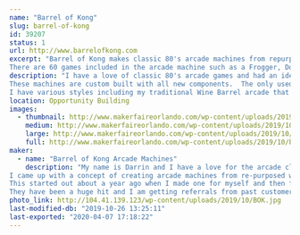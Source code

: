 ```yaml
---
name: "Barrel of Kong"
slug: barrel-of-kong
id: 39207
status: 1
url: http://www.barrelofkong.com
excerpt: "Barrel of Kong makes classic 80's arcade machines from repurposed wine and whiskey barrels.
There are 60 games included in the arcade machine such as a Frogger, Donkey Kong, Pac Man, Ms Pac Man, Galaga and many more."
description: "I have a love of classic 80's arcade games and had an idea about a year ago to create an arcade machine from a repurposed wine barrel.  The idea came from my love for the game Donkey Kong.  Donkey Kong would throw barrels at Mario to stop him from saving the princess.  I made my first one for myself and then friends and family asked me to make more for them.  Next thing I knew I was selling them all of the state of Florida.
These machines are custom built with all new components.  The only used part is the wine or whiskey barrel.  
I have various styles including my traditional Wine Barrel arcade that is 39 inches tall, a Jack Daniels Whiskey Barrel that is 36 inches tall and a Wine Barrel / Bar arcade that has storage inside of the barrel that can be used a bar or for storage."
location: Opportunity Building
images:
  - thumbnail: http://www.makerfaireorlando.com/wp-content/uploads/2019/10/bar.jpg
    medium: http://www.makerfaireorlando.com/wp-content/uploads/2019/10/bar.jpg
    large: http://www.makerfaireorlando.com/wp-content/uploads/2019/10/bar.jpg
    full: http://www.makerfaireorlando.com/wp-content/uploads/2019/10/bar.jpg
maker:
  - name: "Barrel of Kong Arcade Machines"
    description: "My name is Darrin and I have a love for the arcade classics from the 80's.
I came up with a concept of creating arcade machines from re-purposed wine and whiskey barrels.  The idea came to me because of the game Donkey Kong.  Donkey Kong would throw barrels at Mario to stop him from saving the princess.
This started out about a year ago when I made one for myself and then for my neighbors, friends and family.  Suddenly, Barrel of Kong was created and I have been building this in my free time and on weekends in my garage and selling them to individuals all over the state of Florida.
They have been a huge hit and I am getting referrals from past customers."
photo_link: http://104.41.139.123/wp-content/uploads/2019/10/BOK.jpg
last-modified-db: "2019-10-26 13:25:11"
last-exported: "2020-04-07 17:18:22"
---
```

